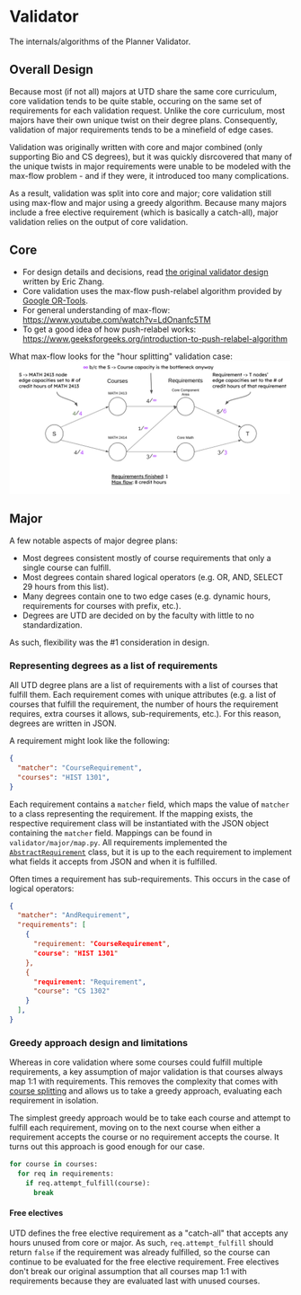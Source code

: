 # Validator

The internals/algorithms of the Planner Validator.

## Overall Design

Because most (if not all) majors at UTD share the same core curriculum,
core validation tends to be quite stable, occuring on the same
set of requirements for each validation request. Unlike the core curriculum, most majors have their own unique twist
on their degree plans. Consequently, validation of major requirements
tends to be a minefield of edge cases.

Validation was originally written with core and major combined (only supporting Bio and CS degrees), but it was quickly disrcovered that many of the unique twists
in major requirements were unable to be modeled with the max-flow problem - and if
they were, it introduced too many complications.

As a result, validation was split into core and major; core validation still using
max-flow and major using a greedy algorithm. Because many majors include a free elective requirement (which is basically a catch-all), major validation relies on the output of core validation.

## Core

- For design details and decisions, read [the original validator design](ORIGINAL_VALIDATOR.md) written by Eric Zhang.
- Core validation uses the max-flow push-relabel algorithm provided by [Google OR-Tools](https://github.com/google/or-tools).
- For general understanding of max-flow: https://www.youtube.com/watch?v=LdOnanfc5TM
- To get a good idea of how push-relabel works: https://www.geeksforgeeks.org/introduction-to-push-relabel-algorithm

What max-flow looks for the "hour splitting" validation case: <br />
<img src="validator-maxflow.png" width="500" />

## Major

A few notable aspects of major degree plans:

- Most degrees consistent mostly of course requirements that only a single course can fulfill.
- Most degrees contain shared logical operators (e.g. OR, AND, SELECT 29 hours from this list).
- Many degrees contain one to two edge cases (e.g. dynamic hours, requirements for courses with prefix, etc.).
- Degrees are UTD are decided on by the faculty with little to no standardization.

As such, flexibility was the #1 consideration in design.

### Representing degrees as a list of requirements

All UTD degree plans are a list of requirements with a list of courses that fulfill them. Each requirement comes with unique attributes (e.g. a list of courses that fulfill the requirement, the number of hours the requirement requires, extra courses it allows, sub-requirements, etc.). For this reason, degrees are written in JSON.

A requirement might look like the following:

```JSON
{
  "matcher": "CourseRequirement",
  "courses": "HIST 1301",
}
```

Each requirement contains a `matcher` field, which maps the value of `matcher` to a class representing the requirement. If the mapping exists, the respective requirement class will be instantiated with the JSON object containing the `matcher` field. Mappings can be found in `validator/major/map.py`. All requirements implemented the [`AbstractRequirement`](https://github.com/UTDNebula/planner/blob/bb9c73c871b70c18c006064269af5a81678cedea/validator/major/requirements/base.py#L12) class, but it is up to the each requirement to implement what fields it accepts from JSON and when it is fulfilled.

Often times a requirement has sub-requirements. This occurs in the case of logical operators:

```JSON
{
  "matcher": "AndRequirement",
  "requirements": [
    {
      "requirement: "CourseRequirement",
      "course": "HIST 1301"
    },
    {
      "requirement: "Requirement",
      "course": "CS 1302"
    }
  ],
}
```

### Greedy approach design and limitations

Whereas in core validation where some courses could fulfill multiple requirements, a key assumption of major validation is that courses always map 1:1 with requirements. This removes the complexity that comes with [course splitting](ORIGINAL_VALIDATOR.md#course-splitting) and allows us to take a greedy approach, evaluating each requirement in isolation.

The simplest greedy approach would be to take each course and attempt to fulfill each requirement, moving on to the next course when either a requirement accepts the course or no requirement accepts the course. It turns out this approach is good enough for our case.

```python
for course in courses:
  for req in requirements:
    if req.attempt_fulfill(course):
      break
```

#### Free electives

UTD defines the free elective requirement as a "catch-all" that accepts any hours unused from core or major. As such, `req.attempt_fulfill` should return `false` if the requirement was already fulfilled, so the course can continue to be evaluated for the free elective requirement. Free electives don't break our original assumption that all courses map 1:1 with requirements because they are evaluated last with unused courses.
